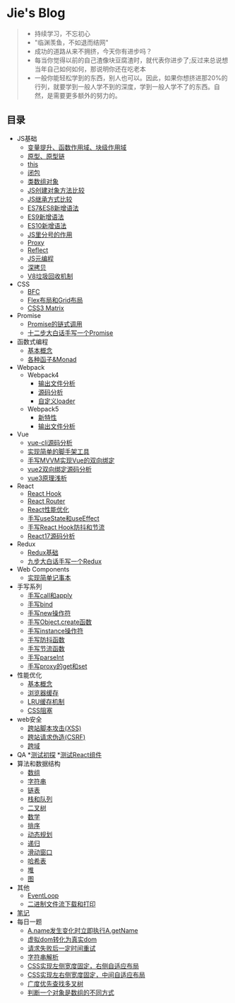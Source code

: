 # Jie's Blog
> * 持续学习，不忘初心
> * "临渊羡鱼，不如退而结网"
> * 成功的道路从来不拥挤，今天你有进步吗？
> * 每当你觉得以前的自己渣像块豆腐渣时，就代表你进步了;反过来总说想当年自己如何如何，那说明你还在吃老本
> * 一般你能轻松学到的东西，别人也可以。因此，如果你想挤进那20%的行列，就要学到一般人学不到的深度，学到一般人学不了的东西。自然，是需要更多额外的努力的。

## 目录
* JS基础
  * [变量提升、函数作用域、块级作用域](./src/grammar/base.md)
  * [原型、原型链](./src/grammar/prototype.md)
  * [this](./src/grammar/this.md)
  * [闭包](./src/grammar/closuer.md)
  * [类数组对象](./src/grammar/arryObject.md)
  * [JS创建对象方法比较](./src/grammar/createObject.md)
  * [JS继承方式比较](./src/grammar/inherit.md)
  * [ES7&ES8新增语法](./src/grammar/es7es8.md)
  * [ES9新增语法](./src/grammar/es9.md)
  * [ES10新增语法](./src/grammar/es10.md)
  * [JS里分号的作用](./src/grammar/semicolon.md)
  * [Proxy](./src/grammar/proxy.md)
  * [Reflect](./src/grammar/reflect.md)
  * [JS元编程](./src/grammar/metaProgramming.md)
  * [深拷贝](./src/grammar/deepCopy.md)
  * [V8垃圾回收机制](./src/grammar/garbage.md)
* CSS
  * [BFC](./src/css/bfc.md)
  * [Flex布局和Grid布局](./src/css/flex&grid.md)
  * [CSS3 Matrix](./src/css/matrix.md)
* Promise
  * [Promise的链式调用](./src/promise/promise-call-chaining/promise.md)
  * [十二步大白话手写一个Promise](./src/promise/handwrite-promise/promise.md)
* 函数式编程
    * [基本概念](./src/functional-programming/base.md)
    * [各种函子&Monad](./src/functional-programming/functor.md)
* Webpack
  * Webpack4
    * [输出文件分析](./src/webpack/webpack4/output-file-analysis.md)
    * [源码分析](./src/webpack/webpack4/webpack-code-analysis.md)
    * [自定义loader](./src/webpack/webpack4/custom-loader.md)
  * Webpack5
    * [新特性](./src/webpack/webpack5/new-features.md)
    * [输出文件分析](./src/webpack/webpack5/output-file-analysis.md)
* Vue
  * [vue-cli源码分析](./src/vue/my-vue-cli/vue-cli.md)
  * [实现简单的脚手架工具](./src/vue/simple-cli/simple-cli.md)
  * [手写MVVM实现Vue的双向绑定](./src/vue/vue2-code/mvvm-hand-writing.md)
  * [vue2双向绑定源码分析](./src/vue/vue2-code/vue2-code-analysis.md)
  * [vue3原理浅析](./src/vue/vue3-code/vue3-code-analysis.md)
* React
  * [React Hook](./src/react/react-hook/note.md)
  * [React Router](./src/react/react-router/note.md)
  * [React性能优化](./src/react/react-performance/performance.md)
  * [手写useState和useEffect](./src/react/handwriting.md)
  * [手写React Hook防抖和节流](./src/react/debounce.md)
  * [React17源码分析](./src/react/react-code/note.md)
* Redux
  * [Redux基础](./src/redux/note.md)
  * [九步大白话手写一个Redux](./src/redux/redux.md)
* Web Components
  * [实现简单记事本](./src/web-components/web-components.md)
* 手写系列
  * [手写call和apply](./src/handwriting/call.md)
  * [手写bind](./src/handwriting/bind.md)
  * [手写new操作符](./src/handwriting/new.md)
  * [手写Object.create函数](./src/handwriting/create.md)
  * [手写instance操作符](./src/handwriting/instance.md)
  * [手写防抖函数](./src/handwriting/debounce.md)
  * [手写节流函数](./src/handwriting/throttle.md)
  * [手写parseInt](./src/handwriting/parseInt.md)
  * [手写proxy的get和set](./src/handwriting/proxy.md)
* 性能优化
  * [基本概念](./src/performance-optimization/base.md)
  * [浏览器缓存](./src/performance-optimization/browserCache.md)
  * [LRU缓存机制](./src/performance-optimization/LRU.md)
  * [CSS阻塞](./src/performance-optimization/css-block.md)
* web安全
  * [跨站脚本攻击(XSS)](./src/security/xss.md)
  * [跨站请求伪造(CSRF)](./src/security/csrf.md)
  * [跨域](./src/security/cross-domain.md)
* QA
    *[测试初探](./src/qa/qa.md)
    *[测试React组件](./src/qa/react-test.md)
* 算法和数据结构
  * [数组](./src/algorithm/array/README.md)
  * [字符串](./src/algorithm/string/README.md)
  * [链表](./src/algorithm/linked-list/README.md)
  * [栈和队列](./src/algorithm/stack/README.md)
  * [二叉树](./src/algorithm/tree/README.md)
  * [数学](./src/algorithm/math/README.md)
  * [排序](./src/algorithm/sort/README.md)
  * [动态规划](./src/algorithm/dynamic-programming/README.md)
  * [递归](./src/algorithm/recursive/README.md)
  * [滑动窗口](./src/algorithm/slideWindow/README.md)
  * [哈希表](./src/algorithm/hash/README.md)
  * [堆](./src/algorithm/heap/README.md)
  * [图](./src/algorithm/matrix/README.md)
* 其他
  * [EventLoop](./src/other/eventloop.md)
  * [二进制文件流下载和打印](./src/other/export&download.md)
* [笔记](./src/note/note.md)
* 每日一题
  * [A.name发⽣变化时⽴即执⾏A.getName](./src/other/getName.md)
  * [虚拟dom转化为真实dom](./src/daily-question/render.js)
  * [请求失败后一定时间重试](./src/daily-question/request.js)
  * [字符串解析](./src/daily-question/analysis-str.js) 
  * [CSS实现左侧宽度固定，右侧自适应布局](./src/daily-question/css-layout.css) 
  * [CSS实现左右侧宽度固定，中间自适应布局](./src/daily-question/css-layout2.css) 
  * [广度优先查找多叉树](./src/daily-question/wide-traversal.js) 
  * [判断一个对象是数组的不同方式](./src/daily-question/isArray.js) 
